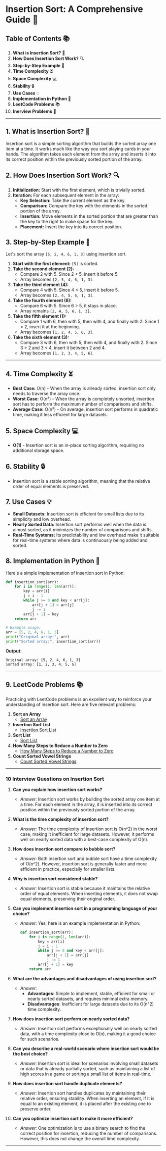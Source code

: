 # Insertion Sort: A Comprehensive Guide 🌟

## Table of Contents 📚
1. **What is Insertion Sort?** 🎯
2. **How Does Insertion Sort Work?** 🔍
3. **Step-by-Step Example** 📝
4. **Time Complexity** ⏳
5. **Space Complexity** 💻
6. **Stability** 🔒
7. **Use Cases** 💡
8. **Implementation in Python** 🐍
9. **LeetCode Problems** 📚
10. **Inerview Problems** 🎉
---
## 1. What is Insertion Sort? 🎯

Insertion sort is a simple sorting algorithm that builds the sorted array one item at a time. It works much like the way you sort playing cards in your hands. The algorithm takes each element from the array and inserts it into its correct position within the previously sorted portion of the array.

## 2. How Does Insertion Sort Work? 🔍

1. **Initialization:** Start with the first element, which is trivially sorted.
2. **Iteration:** For each subsequent element in the array:
   - **Key Selection:** Take the current element as the key.
   - **Comparison:** Compare the key with the elements in the sorted portion of the array.
   - **Insertion:** Move elements in the sorted portion that are greater than the key to the right to make space for the key.
   - **Placement:** Insert the key into its correct position.

## 3. Step-by-Step Example 📝

Let's sort the array `[5, 2, 4, 6, 1, 3]` using insertion sort.

1. **Start with the first element:** `[5]` is sorted.
2. **Take the second element (2):**
   - Compare 2 with 5. Since 2 < 5, insert it before 5.
   - Array becomes `[2, 5, 4, 6, 1, 3]`.
3. **Take the third element (4):**
   - Compare 4 with 5. Since 4 < 5, insert it before 5.
   - Array becomes `[2, 4, 5, 6, 1, 3]`.
4. **Take the fourth element (6):**
   - Compare 6 with 5. Since 6 > 5, it stays in place.
   - Array remains `[2, 4, 5, 6, 1, 3]`.
5. **Take the fifth element (1):**
   - Compare 1 with 6, then with 5, then with 4, and finally with 2. Since 1 < 2, insert it at the beginning.
   - Array becomes `[1, 2, 4, 5, 6, 3]`.
6. **Take the sixth element (3):**
   - Compare 3 with 6, then with 5, then with 4, and finally with 2. Since 3 > 2 and 3 < 4, insert it between 2 and 4.
   - Array becomes `[1, 2, 3, 4, 5, 6]`.
---
## 4. Time Complexity ⏳

- **Best Case:** O(n) - When the array is already sorted, insertion sort only needs to traverse the array once.
- **Worst Case:** O(n²) - When the array is completely unsorted, insertion sort has to perform the maximum number of comparisons and shifts.
- **Average Case:** O(n²) - On average, insertion sort performs in quadratic time, making it less efficient for large datasets.

## 5. Space Complexity 💻

- **O(1)** - Insertion sort is an in-place sorting algorithm, requiring no additional storage space.

## 6. Stability 🔒

- Insertion sort is a stable sorting algorithm, meaning that the relative order of equal elements is preserved.

## 7. Use Cases 💡

- **Small Datasets:** Insertion sort is efficient for small lists due to its simplicity and low overhead.
- **Nearly Sorted Data:** Insertion sort performs well when the data is almost sorted, as it minimizes the number of comparisons and shifts.
- **Real-Time Systems:** Its predictability and low overhead make it suitable for real-time systems where data is continuously being added and sorted.

## 8. Implementation in Python 🐍

Here's a simple implementation of insertion sort in Python:

```python
def insertion_sort(arr):
    for i in range(1, len(arr)):
        key = arr[i]
        j = i - 1
        while j >= 0 and key < arr[j]:
            arr[j + 1] = arr[j]
            j -= 1
        arr[j + 1] = key
    return arr

# Example usage:
arr = [5, 2, 4, 6, 1, 3]
print("Original array:", arr)
print("Sorted array:", insertion_sort(arr))
```

**Output:**

```
Original array: [5, 2, 4, 6, 1, 3]
Sorted array: [1, 2, 3, 4, 5, 6]
```
---

## 9. LeetCode Problems 📚

Practicing with LeetCode problems is an excellent way to reinforce your understanding of insertion sort. Here are five relevant problems:

1. **Sort an Array**  
   - [Sort an Array](https://leetcode.com/problems/sort-an-array/)
2. **Insertion Sort List**  
   - [Insertion Sort List](https://leetcode.com/problems/insertion-sort-list/)
3. **Sort List**  
   - [Sort List](https://leetcode.com/problems/sort-list/)
4. **How Many Steps to Reduce a Number to Zero**  
   - [How Many Steps to Reduce a Number to Zero](https://leetcode.com/problems/number-of-steps-to-reduce-a-number-to-zero/)
5. **Count Sorted Vowel Strings**  
   - [Count Sorted Vowel Strings](https://leetcode.com/problems/count-sorted-vowel-strings/)

---

### 10 Interview Questions on Insertion Sort

1. **Can you explain how insertion sort works?**
   - *Answer:* Insertion sort works by building the sorted array one item at a time. For each element in the array, it is inserted into its correct position within the previously sorted portion of the array.

2. **What is the time complexity of insertion sort?**
   - *Answer:* The time complexity of insertion sort is O(n^2) in the worst case, making it inefficient for large datasets. However, it performs well on nearly sorted data with a best-case complexity of O(n).

3. **How does insertion sort compare to bubble sort?**
   - *Answer:* Both insertion sort and bubble sort have a time complexity of O(n^2). However, insertion sort is generally faster and more efficient in practice, especially for smaller lists.

4. **Why is insertion sort considered stable?**
   - *Answer:* Insertion sort is stable because it maintains the relative order of equal elements. When inserting elements, it does not swap equal elements, preserving their original order.

5. **Can you implement insertion sort in a programming language of your choice?**
   - *Answer:* Yes, here is an example implementation in Python:
     ```python
     def insertion_sort(arr):
         for i in range(1, len(arr)):
             key = arr[i]
             j = i - 1
             while j >= 0 and key < arr[j]:
                 arr[j + 1] = arr[j]
                 j -= 1
             arr[j + 1] = key
         return arr
     ```

6. **What are the advantages and disadvantages of using insertion sort?**
   - *Answer:* 
     - **Advantages:** Simple to implement, stable, efficient for small or nearly sorted datasets, and requires minimal extra memory.
     - **Disadvantages:** Inefficient for large datasets due to its O(n^2) time complexity.

7. **How does insertion sort perform on nearly sorted data?**
   - *Answer:* Insertion sort performs exceptionally well on nearly sorted data, with a time complexity close to O(n), making it a good choice for such scenarios.

8. **Can you describe a real-world scenario where insertion sort would be the best choice?**
   - *Answer:* Insertion sort is ideal for scenarios involving small datasets or data that is already partially sorted, such as maintaining a list of high scores in a game or sorting a small list of items in real-time.

9. **How does insertion sort handle duplicate elements?**
   - *Answer:* Insertion sort handles duplicates by maintaining their relative order, ensuring stability. When inserting an element, if it is equal to an existing element, it is placed after the existing one to preserve order.

10. **Can you optimize insertion sort to make it more efficient?**
    - *Answer:* One optimization is to use a binary search to find the correct position for insertion, reducing the number of comparisons. However, this does not change the overall time complexity.
---
